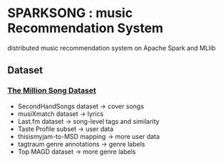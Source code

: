 # SPARKSONG : music Recommendation System
distributed music recommendation system on Apache Spark and MLlib


## Dataset

### [The Million Song Dataset](http://labrosa.ee.columbia.edu/millionsong/)

* SecondHandSongs dataset -> cover songs
* musiXmatch dataset -> lyrics
* Last.fm dataset -> song-level tags and similarity
* Taste Profile subset -> user data
* thisismyjam-to-MSD mapping -> more user data
* tagtraum genre annotations -> genre labels
* Top MAGD dataset -> more genre labels
